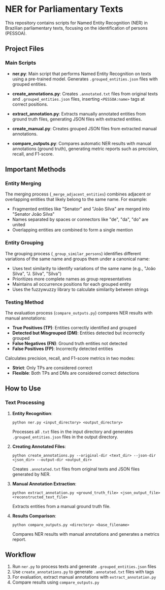 # NER for Parliamentary Texts

This repository contains scripts for Named Entity Recognition (NER) in Brazilian parliamentary texts, focusing on the identification of persons (PESSOA).

## Project Files

### Main Scripts

- **ner.py**: Main script that performs Named Entity Recognition on texts using a pre-trained model. Generates `.grouped_entities.json` files with grouped entities.

- **create_annotations.py**: Creates `.annotated.txt` files from original texts and `.grouped_entities.json` files, inserting `<PESSOA:name>` tags at correct positions.

- **extract_annotation.py**: Extracts manually annotated entities from ground truth files, generating JSON files with extracted entities.

- **create_manual.py**: Creates grouped JSON files from extracted manual annotations.

- **compare_outputs.py**: Compares automatic NER results with manual annotations (ground truth), generating metric reports such as precision, recall, and F1-score.

## Important Methods

### Entity Merging

The merging process (`_merge_adjacent_entities`) combines adjacent or overlapping entities that likely belong to the same name. For example:

- Fragmented entities like "Senator" and "João Silva" are merged into "Senator João Silva"
- Names separated by spaces or connectors like "de", "da", "do" are united
- Overlapping entities are combined to form a single mention

### Entity Grouping

The grouping process (`_group_similar_persons`) identifies different variations of the same name and groups them under a canonical name:

- Uses text similarity to identify variations of the same name (e.g., "João Silva", "J. Silva", "Silva")
- Prioritizes more complete names as group representatives
- Maintains all occurrence positions for each grouped entity
- Uses the fuzzywuzzy library to calculate similarity between strings

### Testing Method

The evaluation process (`compare_outputs.py`) compares NER results with manual annotations:

- **True Positives (TP)**: Entities correctly identified and grouped
- **Detected but Misgrouped (DM)**: Entities detected but incorrectly grouped
- **False Negatives (FN)**: Ground truth entities not detected
- **False Positives (FP)**: Incorrectly detected entities

Calculates precision, recall, and F1-score metrics in two modes:
- **Strict**: Only TPs are considered correct
- **Flexible**: Both TPs and DMs are considered correct detections

## How to Use

### Text Processing

1. **Entity Recognition**:
   ```
   python ner.py <input_directory> <output_directory>
   ```
   Processes all `.txt` files in the input directory and generates `.grouped_entities.json` files in the output directory.

2. **Creating Annotated Files**:
   ```
   python create_annotations.py --original-dir <text_dir> --json-dir <json_dir> --output-dir <output_dir>
   ```
   Creates `.annotated.txt` files from original texts and JSON files generated by NER.

3. **Manual Annotation Extraction**:
   ```
   python extract_annotation.py <ground_truth_file> <json_output_file> <reconstructed_text_file>
   ```
   Extracts entities from a manual ground truth file.

4. **Results Comparison**:
   ```
   python compare_outputs.py <directory> <base_filename>
   ```
   Compares NER results with manual annotations and generates a metrics report.

## Workflow

1. Run `ner.py` to process texts and generate `.grouped_entities.json` files
2. Use `create_annotations.py` to generate `.annotated.txt` files with tags
3. For evaluation, extract manual annotations with `extract_annotation.py`
4. Compare results using `compare_outputs.py`